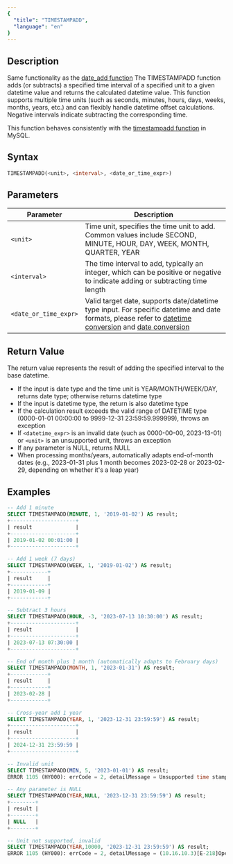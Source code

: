 ```yaml
---
{
  "title": "TIMESTAMPADD",
  "language": "en"
}
---
```


## Description

Same functionality as the [date_add function](./date-add)
The TIMESTAMPADD function adds (or subtracts) a specified time interval of a specified unit to a given datetime value and returns the calculated datetime value. This function supports multiple time units (such as seconds, minutes, hours, days, weeks, months, years, etc.) and can flexibly handle datetime offset calculations. Negative intervals indicate subtracting the corresponding time.

This function behaves consistently with the [timestampadd function](https://dev.mysql.com/doc/refman/8.4/en/date-and-time-functions.html#function_timestampadd) in MySQL.

## Syntax

```sql
TIMESTAMPADD(<unit>, <interval>, <date_or_time_expr>)
```

## Parameters

| Parameter             | Description                                                                                                                                                                                                                                                                                                                                                 |
|-----------------------|-------------------------------------------------------------------------------------------------------------------------------------------------------------------------------------------------------------------------------------------------------------------------------------------------------------------------------------------------------------|
| `<unit>`              | Time unit, specifies the time unit to add. Common values include SECOND, MINUTE, HOUR, DAY, WEEK, MONTH, QUARTER, YEAR                                                                                                                                                                                                                                    |
| `<interval>`          | The time interval to add, typically an integer, which can be positive or negative to indicate adding or subtracting time length                                                                                                                                                                                                                            |
| `<date_or_time_expr>` | Valid target date, supports date/datetime type input. For specific datetime and date formats, please refer to [datetime conversion](../../../../../docs/sql-manual/basic-element/sql-data-types/conversion/datetime-conversion) and [date conversion](../../../../../docs/sql-manual/basic-element/sql-data-types/conversion/date-conversion) |

## Return Value

The return value represents the result of adding the specified interval to the base datetime.

- If the input is date type and the time unit is YEAR/MONTH/WEEK/DAY, returns date type; otherwise returns datetime type
- If the input is datetime type, the return is also datetime type
- If the calculation result exceeds the valid range of DATETIME type (0000-01-01 00:00:00 to 9999-12-31 23:59:59.999999), throws an exception
- If `<datetime_expr>` is an invalid date (such as 0000-00-00, 2023-13-01) or `<unit>` is an unsupported unit, throws an exception
- If any parameter is NULL, returns NULL
- When processing months/years, automatically adapts end-of-month dates (e.g., 2023-01-31 plus 1 month becomes 2023-02-28 or 2023-02-29, depending on whether it's a leap year)

## Examples

```sql
-- Add 1 minute
SELECT TIMESTAMPADD(MINUTE, 1, '2019-01-02') AS result;
+---------------------+
| result              |
+---------------------+
| 2019-01-02 00:01:00 |
+---------------------+

-- Add 1 week (7 days)
SELECT TIMESTAMPADD(WEEK, 1, '2019-01-02') AS result;
+------------+
| result     |
+------------+
| 2019-01-09 |
+------------+

-- Subtract 3 hours
SELECT TIMESTAMPADD(HOUR, -3, '2023-07-13 10:30:00') AS result;
+---------------------+
| result              |
+---------------------+
| 2023-07-13 07:30:00 |
+---------------------+

-- End of month plus 1 month (automatically adapts to February days)
SELECT TIMESTAMPADD(MONTH, 1, '2023-01-31') AS result;
+------------+
| result     |
+------------+
| 2023-02-28 |
+------------+

-- Cross-year add 1 year
SELECT TIMESTAMPADD(YEAR, 1, '2023-12-31 23:59:59') AS result;
+---------------------+
| result              |
+---------------------+
| 2024-12-31 23:59:59 |
+---------------------+

-- Invalid unit
SELECT TIMESTAMPADD(MIN, 5, '2023-01-01') AS result;
ERROR 1105 (HY000): errCode = 2, detailMessage = Unsupported time stamp diff time unit: MIN, supported time unit: YEAR/MONTH/WEEK/DAY/HOUR/MINUTE/SECOND

-- Any parameter is NULL
SELECT TIMESTAMPADD(YEAR,NULL, '2023-12-31 23:59:59') AS result;
+--------+
| result |
+--------+
| NULL   |
+--------+

-- Unit not supported, invalid
SELECT TIMESTAMPADD(YEAR,10000, '2023-12-31 23:59:59') AS result;
ERROR 1105 (HY000): errCode = 2, detailMessage = (10.16.10.3)[E-218]Operation years_add of 2023-12-31 23:59:59, 10000 out of range
```
